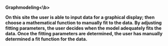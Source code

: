 <b>Graphmodeling<\b>

On this site the user is able to input data for a graphical display; then choose a mathematical function to manually fit to the data. By adjusting fitting parameters, the user decides when the model adequately fits the data. Once the fitting parameters are determined, the user has manually determined a fit function for the data.
